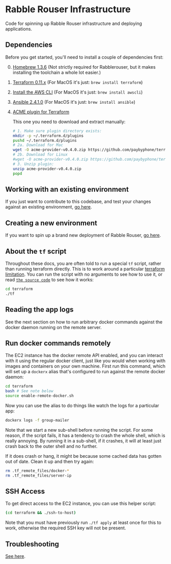 # Rabble Rouser Infrastructure

Code for spinning up Rabble Rouser infrastructure and deploying applications.

## Dependencies

Before you get started, you'll need to install a couple of dependencies first:

0. [Homebrew 1.3.6](https://brew.sh/) (Not strictly required for Rabblerouser, but it makes installing the toolchain a whole lot easier.)
1. [Terraform 0.11.x](https://www.terraform.io/intro/getting-started/install.html) (For MacOS it's just: `brew install terraform`)
2. [Install the AWS CLI](https://docs.aws.amazon.com/cli/latest/userguide/installing.html) (For MacOS it's just: `brew install awscli`)
3. [Ansible 2.4.1.0](http://docs.ansible.com/ansible/latest/intro_installation.html) (For MacOS it's just: `brew install ansible`)
4. [ACME plugin for Terraform](https://github.com/paybyphone/terraform-provider-acme)

    This one you need to download and extract manually:

    ```sh
    # 1. Make sure plugin directory exists:
    mkdir -p ~/.terraform.d/plugins
    pushd ~/.terraform.d/plugins
    # 2a. Download for Mac
    wget -O acme-provider-v0.4.0.zip https://github.com/paybyphone/terraform-provider-acme/releases/download/v0.4.0/terraform-provider-acme_v0.4.0_darwin_amd64.zip
    # 2b. Download for Linux
    #wget -O acme-provider-v0.4.0.zip https://github.com/paybyphone/terraform-provider-acme/releases/download/v0.4.0/terraform-provider-acme_v0.4.0_linux_amd64.zip
    # 3. Unzip plugin:
    unzip acme-provider-v0.4.0.zip
    popd
    ```

## Working with an existing environment

If you just want to contribute to this codebase, and test your changes against an existing environment, [go here](./docs/existing_environment.md).

## Creating a new environment

If you want to spin up a brand new deployment of Rabble Rouser, [go here](./docs/new_environment.md).

## About the `tf` script

Throughout these docs, you are often told to run a special `tf` script, rather than running terraform directly. This is
to work around a particular [terraform limitation](https://github.com/hashicorp/terraform/issues/2430). You can run the
script with no arguments to see how to use it, or read [`the source code`](./terraform/tf) to see how it works:

```sh
cd terraform
./tf
```

## Reading the app logs

See the next section on how to run arbitrary docker commands against the docker daemon running on the remote server.

## Run docker commands remotely
The EC2 instance has the docker remote API enabled, and you can interact with it using the regular docker client, just
like you would when working with images and containers on your own machine. First run this command, which will set up
a `dockerx` alias that's configured to run against the remote docker daemon:

```sh
cd terraform
bash # See note below
source enable-remote-docker.sh
```

Now you can use the alias to do things like watch the logs for a particular app:

```sh
dockerx logs -f group-mailer
```

Note that we start a new sub-shell before running the script. For some reason, if the script fails, it has a tendency
to crash the whole shell, which is really annoying. By running it in a sub-shell, if it crashes, it will at least just
crash back to the outer shell and no further.

If it does crash or hang, it might be because some cached data has gotten out of date. Clean it up and then try again:

```sh
rm .tf_remote_files/docker-*
rm .tf_remote_files/server-ip
```

## SSH Access

To get direct access to the EC2 instance, you can use this helper script:

```sh
(cd terraform && ./ssh-to-host)
```

Note that you must have previously run `./tf apply` at least once for this to work, otherwise the required SSH key will
not be present.

## Troubleshooting

[See here](./docs/troubleshooting.md).
